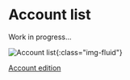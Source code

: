 Account list
============

Work in progress...


![Account list](/assets/account-list.png){:class="img-fluid"}


[Account edition](/en/account-edition.html)